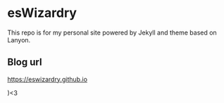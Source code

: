 # esWizardry
This repo is for my personal site powered by Jekyll and theme based on Lanyon.

## Blog url
https://eswizardry.github.io

)<3
